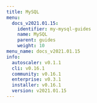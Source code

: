 ```yaml
---
title: MySQL
menu:
  docs_v2021.01.15:
    identifier: my-mysql-guides
    name: MySQL
    parent: guides
    weight: 10
menu_name: docs_v2021.01.15
info:
  autoscaler: v0.1.1
  cli: v0.16.1
  community: v0.16.1
  enterprise: v0.3.1
  installer: v0.16.1
  version: v2021.01.15
---
```


